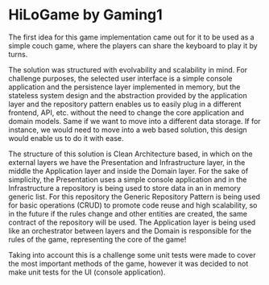 # HiLoGame by Gaming1

The first idea for this game implementation came out for it to be used as a simple couch game, where the players can share the keyboard to play it by turns.

The solution was structured with evolvability and scalability in mind. For challenge purposes, the selected user interface is a simple console application and the persistence layer implemented in memory, but the stateless system design and the abstraction provided by the application layer and the repository pattern enables us to easily plug in a different frontend, API, etc. without the need to change the core application and domain models. Same if we want to move into a different data storage. If for instance, we would need to move into a web based solution, this design would enable us to do it with ease.

The structure of this solution is Clean Architecture based, in which on the external layers we have the Presentation and Infrastructure layer, in the middle the Application layer and inside the Domain layer.
For the sake of simplicity, the Presentation uses a simple console application and in the Infrastructure a repository is being used to store data in an in memory generic list. For this repository the Generic Repository Pattern is being used for basic operations (CRUD) to promote code reuse and high scalability, so in the future if the rules change and other entities are created, the same contract of the repository will be used.
The Application layer is being used like an orchestrator between layers and the Domain is responsible for the rules of the game, representing the core of the game!

Taking into account this is a challenge some unit tests were made to cover the most important methods of the game, however it was decided to not make unit tests for the UI (console application).
